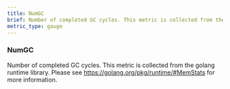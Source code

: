 ```yaml
---
title: NumGC
brief: Number of completed GC cycles. This metric is collected from the golang runtime library. Please see https://golang.org/pkg/runtime/#MemStats for more information.
metric_type: gauge
---
```

### NumGC

Number of completed GC cycles. This metric is collected from the golang runtime library. Please see https://golang.org/pkg/runtime/#MemStats for more information.